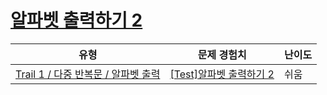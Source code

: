 # [알파벳 출력하기 2](https://www.codetree.ai/trails/complete/curated-cards/test-print-alphabet-2)

|유형|문제 경험치|난이도|
|---|---|---|
|[Trail 1 / 다중 반복문 / 알파벳 출력](https://www.codetree.ai/trail-info/novice-low/)|[[Test]알파벳 출력하기 2](https://www.codetree.ai/trails/complete/curated-cards/test-print-alphabet-2/)|쉬움|


